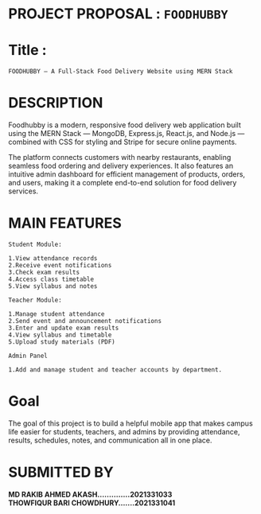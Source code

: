 # PROJECT PROPOSAL : ```FOODHUBBY```


# Title :

```FOODHUBBY – A Full-Stack Food Delivery Website using MERN Stack```


# DESCRIPTION

Foodhubby is a modern, responsive food delivery web application built using the MERN Stack — MongoDB, Express.js, React.js, and Node.js — combined with CSS for styling and Stripe for secure online payments.

The platform connects customers with nearby restaurants, enabling seamless food ordering and delivery experiences. It also features an intuitive admin dashboard for efficient management of products, orders, and users, making it a complete end-to-end solution for food delivery services.


# MAIN FEATURES

```Student Module:```

    1.View attendance records
    2.Receive event notifications
    3.Check exam results
    4.Access class timetable
    5.View syllabus and notes
  
```Teacher Module:```

    1.Manage student attendance
    2.Send event and announcement notifications
    3.Enter and update exam results
    4.View syllabus and timetable
    5.Upload study materials (PDF)
 
```Admin Panel```

    1.Add and manage student and teacher accounts by department.
   

# Goal

The goal of this project is to build a helpful mobile app that makes campus life easier for students, teachers, 
and admins by providing attendance, results, schedules, notes, and communication all in one place.

# SUBMITTED BY
**MD RAKIB AHMED AKASH…………..2021331033<br>**
**THOWFIQUR BARI CHOWDHURY…….2021331041**
